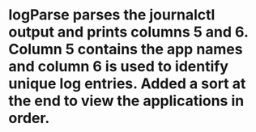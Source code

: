 # logParse parses the journalctl output and prints columns 5 and 6. Column 5 contains the app names and column 6 is used to identify unique log entries. Added a sort at the end to view the applications in order. 
